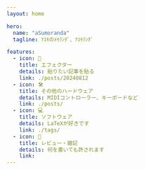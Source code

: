 ```yaml
---
layout: home

hero:
  name: "aSumoranda"
  tagline: ｱｽﾓのﾒﾓﾗﾝﾀﾞ、ｱｽﾓﾗﾝﾀﾞ

features:
  - icon: 🎸
    title: エフェクター
    details: 貼りたい記事を貼る
    link: ./posts/20240812
  - icon: 🛠️
    title: その他のハードウェア
    details: MIDIコントローラー、キーボードなど
    link: ./posts/
  - icon: 💻
    title: ソフトウェア
    details: LaTeXが好きです
    link: ./tags/
  - icon: 📝
    title: レビュー・雑記
    details: 何を書いても許されます
    link: 
---
```

